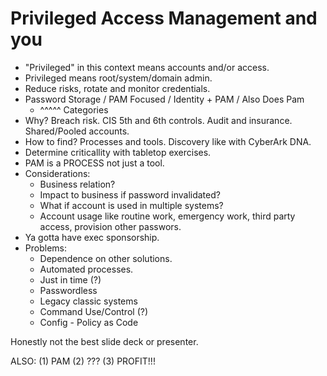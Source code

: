# Privileged Access Management and you

- "Privileged" in this context means accounts and/or access. 
- Privileged means root/system/domain admin.
- Reduce risks, rotate and monitor credentials. 
- Password Storage / PAM Focused / Identity + PAM / Also Does Pam
	- ^^^^^ Categories
- Why? Breach risk. CIS 5th and 6th controls. Audit and insurance. Shared/Pooled accounts. 
- How to find? Processes and tools. Discovery like with CyberArk DNA. 
- Determine criticallity with tabletop exercises. 
- PAM is a PROCESS not just a tool. 
- Considerations: 
	- Business relation? 
	- Impact to business if password invalidated? 
	- What if account is used in multiple systems? 
	- Account usage like routine work, emergency work, third party access, provision other passwors. 
- Ya gotta have exec sponsorship. 
- Problems: 
	- Dependence on other solutions. 
	- Automated processes.
	- Just in time (?)
	- Passwordless
	- Legacy classic systems
	- Command Use/Control (?)
	- Config - Policy as Code

Honestly not the best slide deck or presenter. 

ALSO: 
	(1) PAM
	(2) ???
	(3) PROFIT!!!

